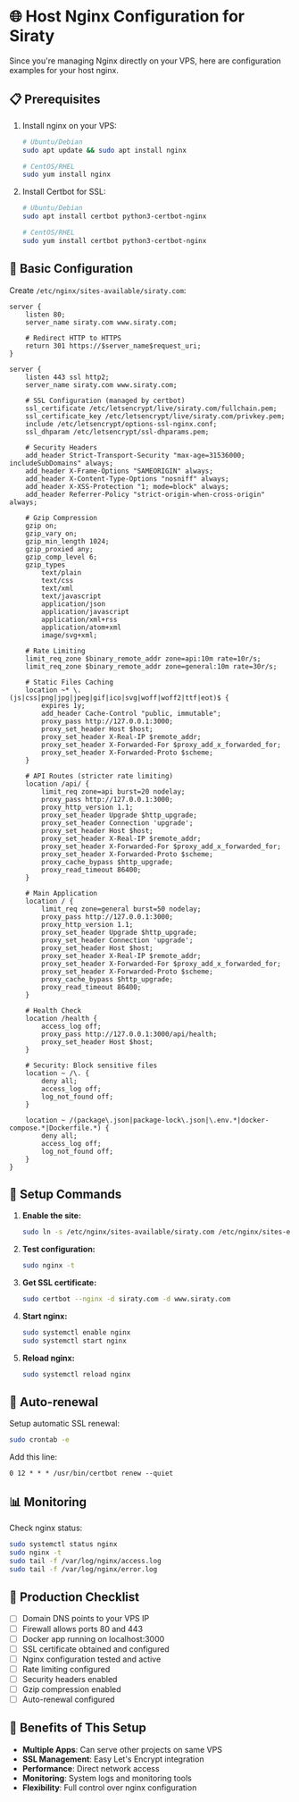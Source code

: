 # 🌐 Host Nginx Configuration for Siraty

Since you're managing Nginx directly on your VPS, here are configuration examples for your host nginx.

## 📋 Prerequisites

1. Install nginx on your VPS:

   ```bash
   # Ubuntu/Debian
   sudo apt update && sudo apt install nginx

   # CentOS/RHEL
   sudo yum install nginx
   ```

2. Install Certbot for SSL:

   ```bash
   # Ubuntu/Debian
   sudo apt install certbot python3-certbot-nginx

   # CentOS/RHEL
   sudo yum install certbot python3-certbot-nginx
   ```

## 🔧 Basic Configuration

Create `/etc/nginx/sites-available/siraty.com`:

```nginx
server {
    listen 80;
    server_name siraty.com www.siraty.com;

    # Redirect HTTP to HTTPS
    return 301 https://$server_name$request_uri;
}

server {
    listen 443 ssl http2;
    server_name siraty.com www.siraty.com;

    # SSL Configuration (managed by certbot)
    ssl_certificate /etc/letsencrypt/live/siraty.com/fullchain.pem;
    ssl_certificate_key /etc/letsencrypt/live/siraty.com/privkey.pem;
    include /etc/letsencrypt/options-ssl-nginx.conf;
    ssl_dhparam /etc/letsencrypt/ssl-dhparams.pem;

    # Security Headers
    add_header Strict-Transport-Security "max-age=31536000; includeSubDomains" always;
    add_header X-Frame-Options "SAMEORIGIN" always;
    add_header X-Content-Type-Options "nosniff" always;
    add_header X-XSS-Protection "1; mode=block" always;
    add_header Referrer-Policy "strict-origin-when-cross-origin" always;

    # Gzip Compression
    gzip on;
    gzip_vary on;
    gzip_min_length 1024;
    gzip_proxied any;
    gzip_comp_level 6;
    gzip_types
        text/plain
        text/css
        text/xml
        text/javascript
        application/json
        application/javascript
        application/xml+rss
        application/atom+xml
        image/svg+xml;

    # Rate Limiting
    limit_req_zone $binary_remote_addr zone=api:10m rate=10r/s;
    limit_req_zone $binary_remote_addr zone=general:10m rate=30r/s;

    # Static Files Caching
    location ~* \.(js|css|png|jpg|jpeg|gif|ico|svg|woff|woff2|ttf|eot)$ {
        expires 1y;
        add_header Cache-Control "public, immutable";
        proxy_pass http://127.0.0.1:3000;
        proxy_set_header Host $host;
        proxy_set_header X-Real-IP $remote_addr;
        proxy_set_header X-Forwarded-For $proxy_add_x_forwarded_for;
        proxy_set_header X-Forwarded-Proto $scheme;
    }

    # API Routes (stricter rate limiting)
    location /api/ {
        limit_req zone=api burst=20 nodelay;
        proxy_pass http://127.0.0.1:3000;
        proxy_http_version 1.1;
        proxy_set_header Upgrade $http_upgrade;
        proxy_set_header Connection 'upgrade';
        proxy_set_header Host $host;
        proxy_set_header X-Real-IP $remote_addr;
        proxy_set_header X-Forwarded-For $proxy_add_x_forwarded_for;
        proxy_set_header X-Forwarded-Proto $scheme;
        proxy_cache_bypass $http_upgrade;
        proxy_read_timeout 86400;
    }

    # Main Application
    location / {
        limit_req zone=general burst=50 nodelay;
        proxy_pass http://127.0.0.1:3000;
        proxy_http_version 1.1;
        proxy_set_header Upgrade $http_upgrade;
        proxy_set_header Connection 'upgrade';
        proxy_set_header Host $host;
        proxy_set_header X-Real-IP $remote_addr;
        proxy_set_header X-Forwarded-For $proxy_add_x_forwarded_for;
        proxy_set_header X-Forwarded-Proto $scheme;
        proxy_cache_bypass $http_upgrade;
        proxy_read_timeout 86400;
    }

    # Health Check
    location /health {
        access_log off;
        proxy_pass http://127.0.0.1:3000/api/health;
        proxy_set_header Host $host;
    }

    # Security: Block sensitive files
    location ~ /\. {
        deny all;
        access_log off;
        log_not_found off;
    }

    location ~ /(package\.json|package-lock\.json|\.env.*|docker-compose.*|Dockerfile.*) {
        deny all;
        access_log off;
        log_not_found off;
    }
}
```

## 🚀 Setup Commands

1. **Enable the site:**

   ```bash
   sudo ln -s /etc/nginx/sites-available/siraty.com /etc/nginx/sites-enabled/
   ```

2. **Test configuration:**

   ```bash
   sudo nginx -t
   ```

3. **Get SSL certificate:**

   ```bash
   sudo certbot --nginx -d siraty.com -d www.siraty.com
   ```

4. **Start nginx:**

   ```bash
   sudo systemctl enable nginx
   sudo systemctl start nginx
   ```

5. **Reload nginx:**
   ```bash
   sudo systemctl reload nginx
   ```

## 🔄 Auto-renewal

Setup automatic SSL renewal:

```bash
sudo crontab -e
```

Add this line:

```
0 12 * * * /usr/bin/certbot renew --quiet
```

## 📊 Monitoring

Check nginx status:

```bash
sudo systemctl status nginx
sudo nginx -t
sudo tail -f /var/log/nginx/access.log
sudo tail -f /var/log/nginx/error.log
```

## 🔧 Production Checklist

- [ ] Domain DNS points to your VPS IP
- [ ] Firewall allows ports 80 and 443
- [ ] Docker app running on localhost:3000
- [ ] SSL certificate obtained and configured
- [ ] Nginx configuration tested and active
- [ ] Rate limiting configured
- [ ] Security headers enabled
- [ ] Gzip compression enabled
- [ ] Auto-renewal configured

## 🎯 Benefits of This Setup

- **Multiple Apps**: Can serve other projects on same VPS
- **SSL Management**: Easy Let's Encrypt integration
- **Performance**: Direct network access
- **Monitoring**: System logs and monitoring tools
- **Flexibility**: Full control over nginx configuration
